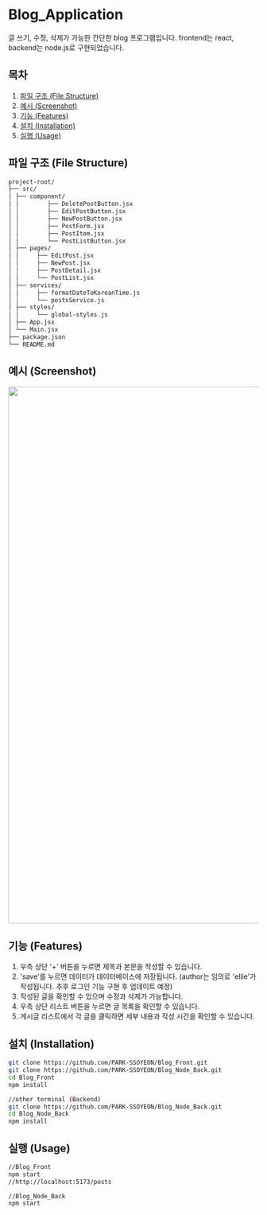 # Blog_Application

글 쓰기, 수정, 삭제가 가능한 간단한 blog 프로그램입니다.
frontend는 react, backend는 node.js로 구현되었습니다.

## 목차

1. [파일 구조 (File Structure)](#파일-구조-file-structure)
2. [예시 (Screenshot)](#예시-screenshot)
3. [기능 (Features)](#기능-features)
4. [설치 (Installation)](#설치-installation)
5. [실행 (Usage)](#실행-usage)

## 파일 구조 (File Structure)
```bash
project-root/
├── src/
│ ├── component/
│ │        ├── DeletePostButton.jsx
│ │        ├── EditPostButton.jsx
│ │        ├── NewPostButton.jsx
│ │        ├── PostForm.jsx
│ │        ├── PostItem.jsx
│ │        └── PostListButton.jsx
│ ├── pages/
│ │     ├── EditPost.jsx
│ │     ├── NewPost.jsx
│ │     ├── PostDetail.jsx
│ │     └── PostList.jsx
│ ├── services/
│ │     ├── formatDateToKoreanTime.js
│ │     └── postsService.js
│ ├── styles/
│ │     └── global-styles.js
│ ├── App.jsx
│ └── Main.jsx
├── package.json
└── README.md
```

## 예시 (Screenshot)

<img src="public/blog_example.gif" width="1080" height=auto/>

## 기능 (Features)
1. 우측 상단 '+' 버튼을 누르면 제목과 본문을 작성할 수 있습니다.
2. 'save'를 누르면 데이터가 데이터베이스에 저장됩니다. (author는 임의로 'ellie'가 작성됩니다. 추후 로그인 기능 구현 후 업데이트 예정)
3. 작성된 글을 확인할 수 있으며 수정과 삭제가 가능합니다.
4. 우측 상단 리스트 버튼을 누르면 글 목록을 확인할 수 있습니다.
5. 게시글 리스트에서 각 글을 클릭하면 세부 내용과 작성 시간을 확인할 수 있습니다.

## 설치 (Installation)
```bash
git clone https://github.com/PARK-SSOYEON/Blog_Front.git
git clone https://github.com/PARK-SSOYEON/Blog_Node_Back.git
cd Blog_Front
npm install

//other terminal (Backend)
git clone https://github.com/PARK-SSOYEON/Blog_Node_Back.git
cd Blog_Node_Back
npm install
```

## 실행 (Usage)
```bash
//Blog_Front
npm start
//http://localhost:5173/posts

//Blog_Node_Back
npm start
```
